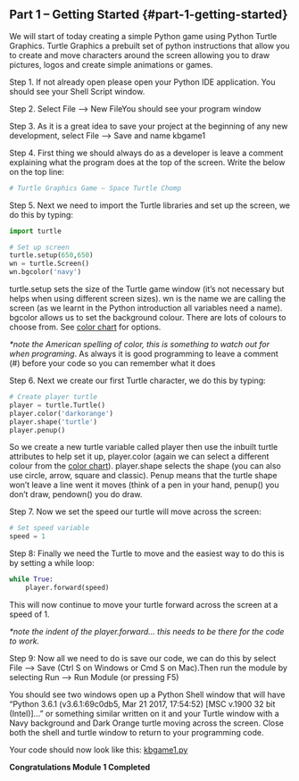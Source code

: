 ## Part 1 – Getting Started {#part-1-getting-started}

We will start of today creating a simple Python game using Python Turtle Graphics. Turtle Graphics a prebuilt set of python instructions that allow you to create and move characters around the screen allowing you to draw pictures, logos and create simple animations or games.

Step 1.  If not already open please open your Python IDE application.
You should see your Shell Script window.

Step 2.  Select File --&gt; New FileYou should see your program window

Step 3.  As it is a great idea to save your project at the beginning of any new development, select File --&gt; Save and name kbgame1

Step 4. First thing we should always do as a developer is leave a comment explaining what the program does at the top of the screen. Write the below on the top line:
```python
# Turtle Graphics Game – Space Turtle Chomp
```

Step 5. Next we need to import the Turtle libraries and set up the screen, we do this by typing:

```python
import turtle

# Set up screen
turtle.setup(650,650)
wn = turtle.Screen()
wn.bgcolor('navy')
```
turtle.setup sets the size of the Turtle game window (it’s not necessary but helps when using different screen sizes). wn is the name we are calling the screen (as we learnt in the Python introduction all variables need a name). bgcolor allows us to set the background colour. There are lots of colours to choose from. See [color chart](../src/color_chart.jpg) for options.

_*note the American spelling of color, this is something to watch out for when programing_. 
As always it is good programming to leave a comment (#) before your code so you can remember what it does

Step 6. Next we create our first Turtle character, we do this by typing:
```python
# Create player turtle
player = turtle.Turtle()
player.color('darkorange')
player.shape('turtle')
player.penup()
```
So we create a new turtle variable called player then use the inbuilt turtle attributes to help set it up, player.color (again we can select a different colour from the [color chart](/src/color_chart.jpg)). player.shape selects the shape (you can also use circle, arrow, square and classic). Penup means that the turtle shape won’t leave a line went it moves (think of a pen in your hand, penup() you don’t draw, pendown() you do draw.

Step 7. Now we set the speed our turtle will move across the screen:
```python
# Set speed variable
speed = 1
```
Step 8: Finally we need the Turtle to move and the easiest way to do this is by setting a while loop:

```python
while True:
    player.forward(speed)
```
This will now continue to move your turtle forward across the screen at a speed of 1.

_*note the indent of the player.forward… this needs to be there for the code to work._

Step 9: Now all we need to do is save our code, we can do this by select File --> Save (Ctrl S on Windows or Cmd S on Mac).Then run the module by selecting Run --> Run Module (or pressing F5)

You should see two windows open up a Python Shell window that will have “Python 3.6.1 (v3.6.1:69c0db5, Mar 21 2017, 17:54:52) [MSC v.1900 32 bit (Intel)]…” or something similar written on it and your Turtle window with a Navy background and Dark Orange turtle moving across the screen. Close both the shell and turtle window to return to your programming code.

Your code should now look like this: [kbgame1.py](/src/kbgame1.py)

**Congratulations Module 1 Completed**